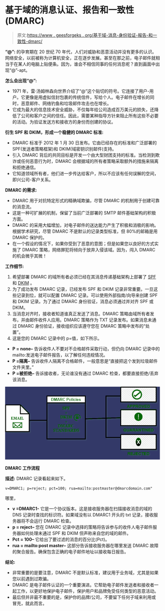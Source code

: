 # 基于域的消息认证、报告和一致性(DMARC)

> 原文:[https://www . geesforgeks . org/基于域-消息-身份验证-报告-和一致性-dmarc/](https://www.geeksforgeeks.org/domain-based-message-authentication-reporting-and-conformance-dmarc/)

**“@”:**
的孕育期在 20 世纪 70 年代，人们对威胁和恶意活动并没有更多的认识。网络安全，以前被称为计算机安全，正在逐步发展。甚至在那之前，电子邮件就相当于在某人的电脑上贴便条。因为，谁会不相信同事的任何消息呢？直到画面中出现“@”-apt。

**怎么会出现“@”:**

*   1971 年，雷·汤姆林森向世界介绍了“@”这个贴切的符号。它连接了用户-用户。它更像是用虚拟信封包裹的传统信件，写给个人。电子邮件在增长的同时，恶意邮件、网络钓鱼和垃圾邮件攻击也在增长。
*   它成为最大的信息技术安全威胁，不仅每年给公司造成百万美元的损失，还降低了公司和客户之间的信任。因此，需要某种指导方针来阻止所有这些不必要的活动。为验证发送方和接收方的身份而创建的协议。

**衍生 SPF 和 DKIM，形成一个稳健的 DMARC 标准:**

*   DMARC 标准于 2012 年 1 月 30 日发布。它由已经存在的标准和广泛部署的 SPF(发送者策略框架)和 DKIM(域密钥识别邮件)支持。
*   引入 DMARC 背后的共同目标是开发一个由大型财团支持的标准。当检测到欺诈或任何恶意行为时，DMARC 会根据域的所有者策略采取额外的措施来隔离和拒绝通信。
*   它知道领域所有者，他们进一步传达给客户，所以不应该有任何误解的空间，即兴公司-客户关系。

**DMARC 的需求:**

*   DMARC 用于对抗特定形式的精确域欺骗，尽管 DMARC 的机制用于创建可靠的消息流。
*   这是一种可扩展的机制，保留了当前广泛部署的 SMTP 邮件基础架构的积极方面。
*   DMARC 的采用大幅增加，对电子邮件的送达能力产生了积极和消极的影响。根据学术研究，尽管 DMARC 不是默认的记录类型标准，但 80%的邮箱是用 DMARC 保护的。
*   在一个假设的情况下，如果你受到了恶意的意图；但是如果您以良好的方式实施了 DMARC 策略，网络罪犯将倾向于放弃入侵该域。因为，闯入 DMARC 的机会微乎其微！

**工作细节:**

1.  希望部署 DMARC 的域所有者必须已经在其消息传递基础架构上部署了 [SPF](https://en.wikipedia.org/wiki/Sender_Policy_Framework) 和 [DKIM](https://en.wikipedia.org/wiki/DomainKeys_Identified_Mail) 。
2.  为了成功发布 DMARC 记录，已经发布 SPF 和 DKIM 记录非常重要。一旦这些记录到位，就可以配置 DMARC 记录。可以使用外部指南/向导来创建 SPF 和 DKIM 记录。为了通过 DMARC 身份验证，消息必须通过并对齐 SPF 或 DKIM。
3.  当消息对齐时，接收者知道谁真正发送了消息。DMARC 策略由域所有者发布，并由邮件收件人应用。DMARC 策略作为 TXT 记录发布。如果消息未通过 DMARC 身份验证，接收组织应该遵守您在 DMARC 策略中发布的“处置”。
4.  这是您的 DMARC 记录中的 p=值，如下所示。

*   **P = none–**
    告诉收件人不要对不合格邮件采取行动，但仍向 DMARC 记录中的 mailto:发送电子邮件报告，以了解任何违规情况。
*   **P =隔离–**
    告诉收件人隔离不合格邮件，一般意思是“直接把这个发到垃圾邮件文件夹里。”
*   **P =被拒绝–**
    告诉接收者，无论谁没有通过 DMARC 检查，都要直接拒绝/丢弃该消息。

![](img/72ab78d876f427ba27f56dc6e1bf1f5b.png)

**DMARC 工作流程**

**描述:**
DMARC 记录看起来如下。

```
v=DMARC1; p=reject; pct=100; rua=mailto:postmaster@dmarcdomain.com" 
```

哪里，

*   **v =DMARC1-**
    它是一个协议版本。这是接收服务器在扫描接收消息的域的 DNS 记录时查找的标识符。如果域没有以 DMARC1 开头的 txt 记录，接收服务器将不会运行 DMARC 检查。
*   **p = reject–**
    您在 DMARC 记录中选择的策略将告诉参与的收件人电子邮件服务器如何处理未通过 SPF 和 DKIM 但声称来自您的域的邮件。
*   **Pct = 100–**
    它给出了要过滤的消息的百分比(Pct)。
*   **rua = mailto:post master–**
    这部分告诉接收服务器在哪里发送 DMARC 故障的聚合报告。确保包含正确的电子邮件地址以接收每日报告。

**结论:**

*   非常重要的是要注意，DMARC 不是默认标准，建议用于业务域，尤其是如果您以前遇到过欺骗。
*   DMARC 是电子邮件认证的一个重要演进。它帮助电子邮件发送者和接收者一起工作，以更好地保护电子邮件，保护用户和品牌免受任何类型的恶意活动。
*   最后但并非最不重要的是，保护你的品牌/公司，不要留下任何子域来利用或冒充，就此而言。